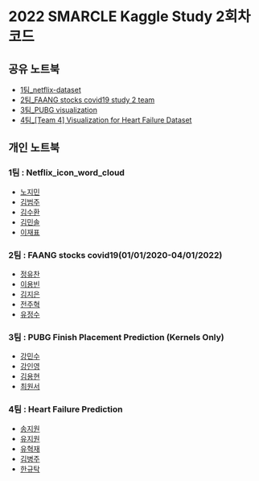 # 2022 SMARCLE Kaggle Study 2회차 코드


## 공유 노트북
- [1팀_netflix-dataset](https://www.kaggle.com/code/emilyjiminroh/netflix-dataset-eda-visualization-team1)
- [2팀_FAANG stocks covid19 study 2 team](https://www.kaggle.com/code/junguchan/faang-stocks-covid19-study-2-team)
- [3팀_PUBG visualization](https://www.kaggle.com/code/alstn38/pubg-prediction-beginner-s-practice-korean)
- [4팀_[Team 4] Visualization for Heart Failure Dataset](https://www.kaggle.com/code/formeforu/team-4-visualization-for-heart-failure-dataset)

## 개인 노트북

### 1팀 : Netflix_icon_word_cloud
- [노지민](https://www.kaggle.com/code/emilyjiminroh/visualization-netflix-data-analysis)
- [김범주](https://www.kaggle.com/code/kimbumju/datd-visualization-with-netflix)
- [김수환](https://www.kaggle.com/code/swan706/netflix-dataset-eda-visualization)
- [김민솔](https://www.kaggle.com/code/kimminsol/netflixdata-visiualize)
- [이재표](https://www.kaggle.com/code/jaepyo99/smarcle-kaggle-study-2)

### 2팀 : FAANG stocks covid19(01/01/2020-04/01/2022)
- [정유찬](https://www.kaggle.com/junguchan/faang-stocks-covid19-visualization-by-date)
- [이용빈](https://www.kaggle.com/code/leeyongbin/faang-stock-data-visualization/notebook)
- [김지은](https://www.kaggle.com/code/kimdobby/faang-stocks-covid19/notebook)
- [전주혁]()
- [유정수](https://www.kaggle.com/code/ryujungsoo/faang-stocks-covid19)     
        
### 3팀 : PUBG Finish Placement Prediction (Kernels Only)
- [강민수](https://www.kaggle.com/code/alstn38/pubg-prediction-beginner-s-practice-korean)
- [강인영](https://www.kaggle.com/code/inyeongkang/pubg-only-eda)
- [김용현](https://www.kaggle.com/code/mirhyun0508/pubg-eda-and-visualization)
- [최원서](https://www.kaggle.com/code/cwonseo/smarcle-ai-kaggle-study-pubg-cws)

### 4팀 : Heart Failure Prediction
- [송지원]()
- [유지원](https://www.kaggle.com/code/jiyajiwon/visualization-heart-failure-prediction)
- [유혁재]()
- [김병주]()
- [한규탁]()

